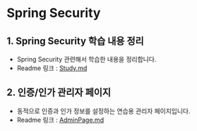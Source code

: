 # Spring Security

## 1. Spring Security 학습 내용 정리

- Spring Security 관련해서 학습한 내용을 정리합니다.
- Readme 링크 : [Study.md](Study.md)

## 2. 인증/인가 관리자 페이지

- 동적으로 인증과 인가 정보를 설정하는 연습용 관리자 페이지입니다.
- Readme 링크 : [AdminPage.md](AdminPage.md)